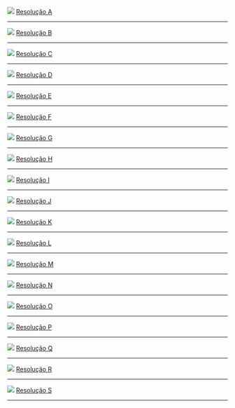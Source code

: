 ![](https://github.com/ricardodarocha/Rust/blob/main/algoritmos/Capitulo6/A.PNG)
[Resolução A](https://github.com/ricardodarocha/Rust/blob/main/algoritmos/Capitulo6/a.rs)

---

![](https://github.com/ricardodarocha/Rust/blob/main/algoritmos/Capitulo6/B.PNG)
[Resolução B](https://github.com/ricardodarocha/Rust/blob/main/algoritmos/Capitulo6/b.rs)

---

![](https://github.com/ricardodarocha/Rust/blob/main/algoritmos/Capitulo6/C.PNG)
[Resolução C](https://github.com/ricardodarocha/Rust/blob/main/algoritmos/Capitulo6/c.rs)

---

![](https://github.com/ricardodarocha/Rust/blob/main/algoritmos/Capitulo6/D.PNG)
[Resolução D](https://github.com/ricardodarocha/Rust/blob/main/algoritmos/Capitulo6/d.rs)

---

![](https://github.com/ricardodarocha/Rust/blob/main/algoritmos/Capitulo6/E.PNG)
[Resolução E](https://github.com/ricardodarocha/Rust/blob/main/algoritmos/Capitulo6/e.rs)

---

![](https://github.com/ricardodarocha/Rust/blob/main/algoritmos/Capitulo6/F.PNG)
[Resolução F](https://github.com/ricardodarocha/Rust/blob/main/algoritmos/Capitulo6/f.rs)

---

![](https://github.com/ricardodarocha/Rust/blob/main/algoritmos/Capitulo6/G.PNG)
[Resolução G](https://github.com/ricardodarocha/Rust/blob/main/algoritmos/Capitulo6/g.rs)

---

![](https://github.com/ricardodarocha/Rust/blob/main/algoritmos/Capitulo6/H.PNG)
[Resolução H](https://github.com/ricardodarocha/Rust/blob/main/algoritmos/Capitulo6/h.rs)

---

![](https://github.com/ricardodarocha/Rust/blob/main/algoritmos/Capitulo6/I.PNG)
[Resolução I](https://github.com/ricardodarocha/Rust/blob/main/algoritmos/Capitulo6/i.rs)

---

![](https://github.com/ricardodarocha/Rust/blob/main/algoritmos/Capitulo6/J.PNG)
[Resolução J](https://github.com/ricardodarocha/Rust/blob/main/algoritmos/Capitulo6/j.rs)

---

![](https://github.com/ricardodarocha/Rust/blob/main/algoritmos/Capitulo6/K.PNG)
[Resolução K](https://github.com/ricardodarocha/Rust/blob/main/algoritmos/Capitulo6/k.rs)

---

![](https://github.com/ricardodarocha/Rust/blob/main/algoritmos/Capitulo6/L.PNG)
[Resolução L](https://github.com/ricardodarocha/Rust/blob/main/algoritmos/Capitulo6/l.rs)

---

![](https://github.com/ricardodarocha/Rust/blob/main/algoritmos/Capitulo6/M.PNG)
[Resolução M](https://github.com/ricardodarocha/Rust/blob/main/algoritmos/Capitulo6/m.rs)

---

![](https://github.com/ricardodarocha/Rust/blob/main/algoritmos/Capitulo6/N.PNG)
[Resolução N](https://github.com/ricardodarocha/Rust/blob/main/algoritmos/Capitulo6/n.rs)

---

![](https://github.com/ricardodarocha/Rust/blob/main/algoritmos/Capitulo6/O.PNG)
[Resolução O](https://github.com/ricardodarocha/Rust/blob/main/algoritmos/Capitulo6/o.rs)

---

![](https://github.com/ricardodarocha/Rust/blob/main/algoritmos/Capitulo6/P.PNG)
[Resolução P](https://github.com/ricardodarocha/Rust/blob/main/algoritmos/Capitulo6/p.rs)

---

![](https://github.com/ricardodarocha/Rust/blob/main/algoritmos/Capitulo6/Q.PNG)
[Resolução Q](https://github.com/ricardodarocha/Rust/blob/main/algoritmos/Capitulo6/q.rs)

---

![](https://github.com/ricardodarocha/Rust/blob/main/algoritmos/Capitulo6/R.PNG)
[Resolução R](https://github.com/ricardodarocha/Rust/blob/main/algoritmos/Capitulo6/r.rs)

---

![](https://github.com/ricardodarocha/Rust/blob/main/algoritmos/Capitulo6/S.PNG)
[Resolução S](https://github.com/ricardodarocha/Rust/blob/main/algoritmos/Capitulo6/s.rs)

---
